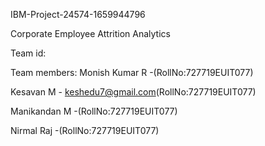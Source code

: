 IBM-Project-24574-1659944796

Corporate Employee Attrition Analytics

Team id: 

Team members: Monish Kumar R -(RollNo:727719EUIT077)

Kesavan M - keshedu7@gmail.com(RollNo:727719EUIT077)

Manikandan M -(RollNo:727719EUIT077)

Nirmal Raj -(RollNo:727719EUIT077)


